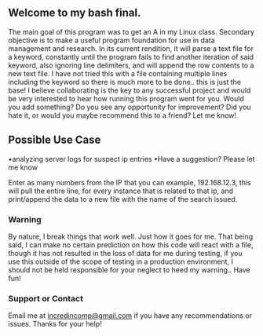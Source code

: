 ## Welcome to my bash final.

The main goal of this program was to get an A in my Linux class.  Secondary objective is to make a useful program foundation
for use in data management and research.  In its current rendition, it will parse a text file for a keyword, constantly until the program fails to find another iteration of said keyword, also ignoring line delimiters, and will append the row contents to a new text file.  I have not tried this with a file containing multiple lines including the keyword so there is much more to be done.. this is just the base! I believe collaborating is the key to any successful project and would be very interested to hear how running this program went for you. Would you add something? Do you see any opportunity for improvement? Did you hate it, or would you maybe recommend this to a friend? Let me know!

## Possible Use Case
•analyzing server logs for suspect ip entries
•Have a suggestion? Please let me know

Enter as many numbers from the IP that you can example, 192.168.12.3, this will
pull the entire line, for every instance that is related to that ip, and print/append the data
to a new file with the name of the search issued.

### Warning

By nature, I break things that work well.  Just how it goes for me. That being said, I can make no certain prediction on how this code will react with a file, though it has not resulted in the loss of data for me during testing, if you use this outside of the scope of testing in a production environment, I should not be held responsible for your neglect to heed my warning.. Have fun!

### Support or Contact

Email me at incredincomp@gmail.com if you have any recommendations or issues. Thanks for your help!
